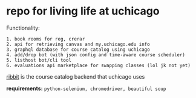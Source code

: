 # repo for living life at uchicago

Functionality:

    1. book rooms for reg, crerar
    2. api for retrieving canvas and my.uchicago.edu info
    3. graphql database for course catalog using uchicago
    4. add/drop bot (with json config and time-aware course scheduler)
    5. listhost bot/cli tool
    6. evaluations api marketplace for swapping classes (lol jk not yet)

[ribbit][1] is the course catalog backend that uchicago uses

[1]: http://collegecatalog.uchicago.edu/ribbit/index.cgi?page=getcourse.rjs&code=CMSC%2015100

**requirements:** `python-selenium, chromedriver, beautiful soup`
